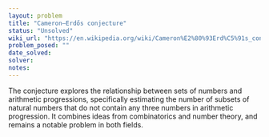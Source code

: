 ```yaml
---
layout: problem
title: "Cameron–Erdős conjecture"
status: "Unsolved"
wiki_url: "https://en.wikipedia.org/wiki/Cameron%E2%80%93Erd%C5%91s_conjecture"
problem_posed: ""
date_solved:
solver:
notes:
---
```

The conjecture explores the relationship between sets of numbers and arithmetic progressions, specifically estimating the number of subsets of natural numbers that do not contain any three numbers in arithmetic progression. It combines ideas from combinatorics and number theory, and remains a notable problem in both fields.